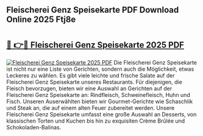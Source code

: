 ## Fleischerei Genz Speisekarte PDF Download Online 2025 Ftj8e

# <h2><a href="http://gcbe0id.nevu.top/?p=Fleischerei+Genz+Speisekarte">🔗 👉🔴 Fleischerei Genz Speisekarte 2025 PDF</a></h2>

[![Fleischerei Genz Speisekarte 2025 PDF](https://i.imgur.com/dBaPXMq.png)](http://gcbe0id.nevu.top/?p=Fleischerei+Genz+Speisekarte)
Die Fleischerei Genz Speisekarte ist nicht nur eine Liste von Gerichten, sondern auch die Möglichkeit, etwas Leckeres zu wählen. Es gibt viele leichte und frische Salate auf der Fleischerei Genz Speisekarte unseres Restaurants. Für diejenigen, die Fleisch bevorzugen, bieten wir eine Auswahl an Gerichten auf der Fleischerei Genz Speisekarte an: Rindfleisch, Schweinefleisch, Huhn und Fisch. Unseren Auserwählten bieten wir Gourmet-Gerichte wie Schaschlik und Steak an, die auf einem alten Feuer zubereitet werden. Unsere Fleischerei Genz Speisekarte umfasst eine große Auswahl an Desserts, von klassischen Torten und Kuchen bis hin zu exquisiten Crème Brûlée und Schokoladen-Balinas.
